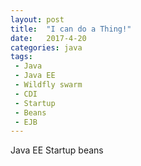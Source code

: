 ```yaml
---
layout: post
title:  "I can do a Thing!"
date:   2017-4-20
categories: java
tags:
 - Java
 - Java EE
 - Wildfly swarm
 - CDI
 - Startup
 - Beans
 - EJB
---
```


Java EE Startup beans
